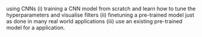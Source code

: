 
using CNNs
(i) training a CNN model from scratch and learn how to tune the hyperparameters and visualise filters
(ii) finetuning a pre-trained model just as done in many real world applications
(iii) use an existing pre-trained model for a application.
